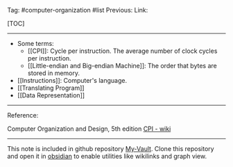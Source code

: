 Tag: #computer-organization #list 
Previous: 
Link: 

[TOC]

---
- Some terms:
	- [[CPI]]: Cycle per instruction. The average number of clock cycles per instruction.
	- [[Little-endian and Big-endian Machine]]: The order that bytes are stored in memory.
- [[Instructions]]: Computer's language.
- [[Translating Program]]
- [[Data Representation]]

---

Reference:

Computer Organization and Design, 5th edition
[CPI - wiki](https://en.wikipedia.org/wiki/Cycles_per_instruction)

---

This note is included in github repository [My-Vault](https://github.com/LittleD3092/My-Vault.git). Clone this repository and open it in [obsidian](https://obsidian.md/) to enable utilities like wikilinks and graph view.